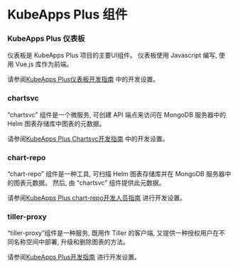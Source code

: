 # KubeApps Plus 组件

### KubeApps Plus 仪表板

仪表板是 KubeApps Plus 项目的主要UI组件。 仪表板使用 Javascript 编写, 使用 Vue.js 库作为前端。

请参阅[KubeApps Plus仪表板开发指南](dashboard.md) 中的开发设置。

### chartsvc

“chartsvc” 组件是一个微服务, 可创建 API 端点来访问在 MongoDB 服务器中的 Helm 图表存储库中图表的元数据。

请参阅[KubeApps Plus Chartsvc开发指南](chartsvc.md) 中的开发设置。

### chart-repo

“chart-repo” 组件是一种工具, 可扫描 Helm 图表存储库并在 MongoDB 服务器中的图表元数据。 然后, 由 “chartsvc” 组件提供此元数据。

请参阅[KubeApps Plus chart-repo开发人员指南](chart-repo.md) 进行开发设置。

### tiller-proxy

“tiller-proxy”组件是一种服务, 既用作 Tiller 的客户端, 又提供一种授权用户在不同名称空间中部署, 升级和删除图表的方法。

请参阅[KubeApps Plus开发指南](tiller-proxy.md) 进行开发设置。
